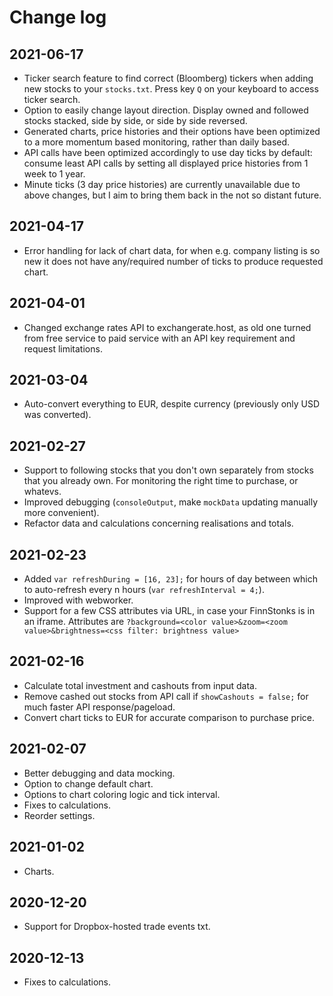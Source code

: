 # Change log

## 2021-06-17

- Ticker search feature to find correct (Bloomberg) tickers when adding new stocks to your `stocks.txt`. Press key `Q` on your keyboard to access ticker search.
- Option to easily change layout direction. Display owned and followed stocks stacked, side by side, or side by side reversed.
- Generated charts, price histories and their options have been optimized to a more momentum based monitoring, rather than daily based.
- API calls have been optimized accordingly to use day ticks by default: consume least API calls by setting all displayed price histories from 1 week to 1 year.
- Minute ticks (3 day price histories) are currently unavailable due to above changes, but I aim to bring them back in the not so distant future.

## 2021-04-17

- Error handling for lack of chart data, for when e.g. company listing is so new it does not have any/required number of ticks to produce requested chart.

## 2021-04-01

- Changed exchange rates API to exchangerate.host, as old one turned from free service to paid service with an API key requirement and request limitations.

## 2021-03-04

- Auto-convert everything to EUR, despite currency (previously only USD was converted).

## 2021-02-27

- Support to following stocks that you don't own separately from stocks that you already own. For monitoring the right time to purchase, or whatevs.
- Improved debugging (`consoleOutput`, make `mockData` updating manually more convenient).
- Refactor data and calculations concerning realisations and totals.

## 2021-02-23

- Added `var refreshDuring = [16, 23];` for hours of day between which to auto-refresh every n hours (`var refreshInterval = 4;`).
- Improved with webworker.
- Support for a few CSS attributes via URL, in case your FinnStonks is in an iframe. Attributes are `?background=<color value>&zoom=<zoom value>&brightness=<css filter: brightness value>`

## 2021-02-16

- Calculate total investment and cashouts from input data.
- Remove cashed out stocks from API call if `showCashouts = false;` for much faster API response/pageload.
- Convert chart ticks to EUR for accurate comparison to purchase price.

## 2021-02-07

- Better debugging and data mocking.
- Option to change default chart.
- Options to chart coloring logic and tick interval.
- Fixes to calculations.
- Reorder settings.

## 2021-01-02

- Charts.

## 2020-12-20

- Support for Dropbox-hosted trade events txt.

## 2020-12-13

- Fixes to calculations.
